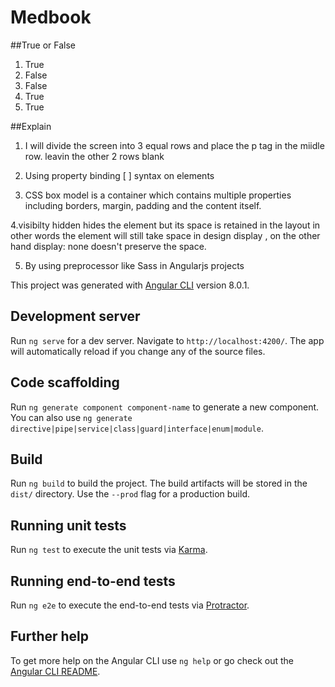 # Medbook

##True or False 
1. True
2. False
3. False
4. True
5. True

##Explain

 
1. I will divide the screen into 3 equal rows and 
place the p tag in the miidle row. leavin the other 2 
rows blank

2. Using property binding [ ] syntax on elements 

3. CSS box model is a container which contains multiple
 properties including borders, margin, padding and the
 content itself.

4.visibilty hidden hides the element but its space is 
 retained in the layout in other words the element will still 
 take space in design display , on the other hand 
 display: none doesn't preserve the space.

5. By using preprocessor like Sass in Angularjs projects

 

This project was generated with [Angular CLI](https://github.com/angular/angular-cli) version 8.0.1.

## Development server

Run `ng serve` for a dev server. Navigate to `http://localhost:4200/`. The app will automatically reload if you change any of the source files.

## Code scaffolding

Run `ng generate component component-name` to generate a new component. You can also use `ng generate directive|pipe|service|class|guard|interface|enum|module`.

## Build

Run `ng build` to build the project. The build artifacts will be stored in the `dist/` directory. Use the `--prod` flag for a production build.

## Running unit tests

Run `ng test` to execute the unit tests via [Karma](https://karma-runner.github.io).

## Running end-to-end tests

Run `ng e2e` to execute the end-to-end tests via [Protractor](http://www.protractortest.org/).

## Further help

To get more help on the Angular CLI use `ng help` or go check out the [Angular CLI README](https://github.com/angular/angular-cli/blob/master/README.md).
